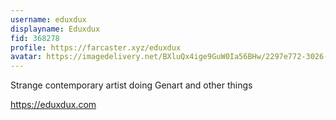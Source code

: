 ```yaml
---
username: eduxdux
displayname: Eduxdux
fid: 368278
profile: https://farcaster.xyz/eduxdux
avatar: https://imagedelivery.net/BXluQx4ige9GuW0Ia56BHw/2297e772-3026-49f0-3f4e-57db008fb600/original
---
```


Strange contemporary artist doing Genart and other things

https://eduxdux.com
